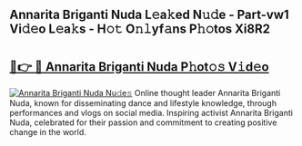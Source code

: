 ## Annarita Briganti Nuda L𝚎a𝚔ed N𝚞𝚍e - Part-vw1 Vi𝚍𝚎o L𝚎a𝚔s - H𝚘𝚝 O𝚗𝚕yf𝚊ns P𝚑𝚘tos Xi8R2

# <h2><a href="http://kfdwhu.oniu.top/?m=Annarita+Briganti+Nuda">🔗👉 🔴 Annarita Briganti Nuda P𝚑ot𝚘𝚜 V𝚒d𝚎o</a></h2>

[![Annarita Briganti Nuda Nu𝚍e𝚜](https://i.imgur.com/0qMVB7G.gif)](http://kfdwhu.oniu.top/?m=Annarita+Briganti+Nuda)
Online thought leader Annarita Briganti Nuda, known for disseminating dance and lifestyle knowledge, through performances and vlogs on social media. Inspiring activist Annarita Briganti Nuda, celebrated for their passion and commitment to creating positive change in the world.  
